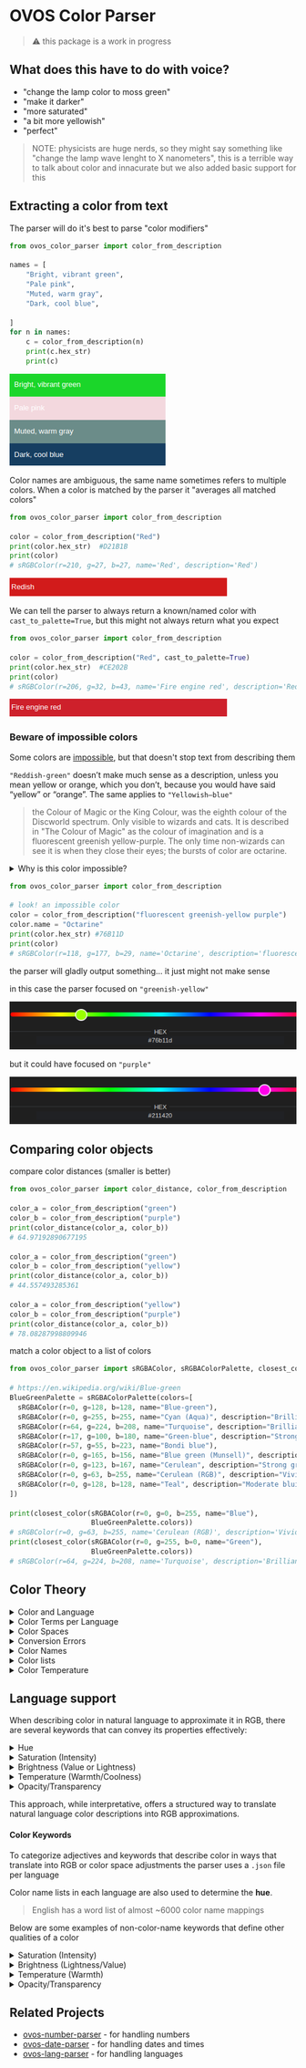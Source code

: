 # OVOS Color Parser

> :warning: this package is a work in progress

## What does this have to do with voice?

- "change the lamp color to moss green"
- "make it darker"
- "more saturated"
- "a bit more yellowish"
- "perfect"

> NOTE: physicists are huge nerds, so they might say something like "change the lamp wave lenght to X nanometers", this
> is a terrible way to talk about color and innacurate but we also added basic support for this



## Extracting a color from text

The parser will do it's best to parse "color modifiers"

```python
from ovos_color_parser import color_from_description

names = [
    "Bright, vibrant green",
    "Pale pink",
    "Muted, warm gray",
    "Dark, cool blue",
  
]
for n in names:
    c = color_from_description(n)
    print(c.hex_str)
    print(c)
```
![img_7.png](img_7.png)

Color names are ambiguous, the same name sometimes refers to multiple colors. When a color is matched by the parser it "averages all matched colors"
```python
from ovos_color_parser import color_from_description

color = color_from_description("Red")
print(color.hex_str)  #D21B1B
print(color) 
# sRGBColor(r=210, g=27, b=27, name='Red', description='Red')
```
![img_9.png](img_9.png)


We can tell the parser to always return a known/named color with `cast_to_palette=True`, but this might not always return what you expect
```python
from ovos_color_parser import color_from_description

color = color_from_description("Red", cast_to_palette=True)
print(color.hex_str)  #CE202B
print(color)
# sRGBColor(r=206, g=32, b=43, name='Fire engine red', description='Red')
```

![img_8.png](img_8.png)

### Beware of impossible colors

Some colors are [impossible](https://en.wikipedia.org/wiki/Impossible_color), but that doesn't stop text from describing them

`"Reddish-green"` doesn’t make much sense as a description, unless you mean yellow or orange, which you don’t, because you would have said “yellow” or “orange”. The same applies to `"Yellowish–blue"`

> the Colour of Magic or the King Colour, was the eighth colour of the Discworld spectrum. 
Only visible to wizards and cats. It is described in "The Colour of Magic" as the colour of imagination and is a fluorescent greenish yellow-purple. 
The only time non-wizards can see it is when they close their eyes; the bursts of color are octarine.

<details>
  <summary>Why is this color impossible?</summary>

Fluorescent greenish-yellow and purple are essentially opposite colors on the color wheel, with wavelengths that can’t coexist in a single light wave in the visible spectrum. Here’s why:

1. Color Wavelengths and Light: Greenish-yellow light falls in a wavelength range of about 560–590 nanometers, while purple is not a pure spectral color but a combination of blue (around 450–495 nm) and red (around 620–750 nm). Human eyes perceive purple as a combination of these two ends of the spectrum.
2. Color Opponency Theory: The human visual system relies on color opponency, where certain pairs of colors (like red-green and blue-yellow) are processed in opposing channels. Because of this, our brains can’t interpret colors that simultaneously activate both ends of an opponent channel. This is why we don’t perceive colors like reddish-green or yellowish-blue—our brains are simply wired to cancel out those combinations.
3. Perceptual Limits: Fluorescent colors are especially intense because they emit light in a narrow, concentrated wavelength range, making them appear very saturated and bright. Attempting to mix fluorescent greenish-yellow with purple not only challenges the physiology of the eye but would also result in a muted brown or gray tone, as the colors cancel each other out.

In short, fluorescent greenish-yellow and purple light can’t coexist in a way our eyes can interpret as a single, stable color because of the biological limits of human color perception.
</details>

```python
from ovos_color_parser import color_from_description

# look! an impossible color
color = color_from_description("fluorescent greenish-yellow purple")
color.name = "Octarine"
print(color.hex_str) #76B11D
print(color)
# sRGBColor(r=118, g=177, b=29, name='Octarine', description='fluorescent greenish-yellow purple')
```
the parser will gladly output something... it just might not make sense

in this case the parser focused on `"greenish-yellow"`

![img_10.png](img_10.png)

but it could have focused on `"purple"`

![img_12.png](img_12.png)

## Comparing color objects

compare color distances (smaller is better)

```python
from ovos_color_parser import color_distance, color_from_description

color_a = color_from_description("green")
color_b = color_from_description("purple")
print(color_distance(color_a, color_b))
# 64.97192890677195

color_a = color_from_description("green")
color_b = color_from_description("yellow")
print(color_distance(color_a, color_b))
# 44.557493285361

color_a = color_from_description("yellow")
color_b = color_from_description("purple")
print(color_distance(color_a, color_b))
# 78.08287998809946
```

match a color object to a list of colors

```python
from ovos_color_parser import sRGBAColor, sRGBAColorPalette, closest_color

# https://en.wikipedia.org/wiki/Blue-green
BlueGreenPalette = sRGBAColorPalette(colors=[
  sRGBAColor(r=0, g=128, b=128, name="Blue-green"),
  sRGBAColor(r=0, g=255, b=255, name="Cyan (Aqua)", description="Brilliant bluish green"),
  sRGBAColor(r=64, g=224, b=208, name="Turquoise", description="Brilliant bluish green"),
  sRGBAColor(r=17, g=100, b=180, name="Green-blue", description="Strong blue"),
  sRGBAColor(r=57, g=55, b=223, name="Bondi blue"),
  sRGBAColor(r=0, g=165, b=156, name="Blue green (Munsell)", description="Brilliant bluish green"),
  sRGBAColor(r=0, g=123, b=167, name="Cerulean", description="Strong greenish blue"),
  sRGBAColor(r=0, g=63, b=255, name="Cerulean (RGB)", description="Vivid blue"),
  sRGBAColor(r=0, g=128, b=128, name="Teal", description="Moderate bluish green"),
])

print(closest_color(sRGBAColor(r=0, g=0, b=255, name="Blue"),
                    BlueGreenPalette.colors))
# sRGBColor(r=0, g=63, b=255, name='Cerulean (RGB)', description='Vivid blue')
print(closest_color(sRGBAColor(r=0, g=255, b=0, name="Green"),
                    BlueGreenPalette.colors))
# sRGBColor(r=64, g=224, b=208, name='Turquoise', description='Brilliant bluish green')
```

## Color Theory

<details>
  <summary>Color and Language</summary>

Different languages are different names and numbers of colors! color is not universal!

For example, in many languages the colors described in English as "blue" and "green" are colexified, i.e., expressed
using a single umbrella term. To render this ambiguous notion in English, linguists use the blend word grue, from green
and blue

The wikipedia pages
for [Linguistic relativity and the color naming debate](https://en.wikipedia.org/wiki/Linguistic_relativity_and_the_color_naming_debate) , [Blue/Green distinction](Blue–green distinction in language)
and [Color terms](https://en.wikipedia.org/wiki/Color_term) offer a good introduction to this fascinating topic

Colors in language follow a specific evolutionary pattern. This pattern is as follows:

1. All languages contain terms for black and white.
2. If a language contains three terms, then it contains a term for red.
3. If a language contains four terms, then it contains a term for either green or yellow (but not both).
4. If a language contains five terms, then it contains terms for both green and yellow.
5. If a language contains six terms, then it contains a term for blue.
6. If a language contains seven terms, then it contains a term for brown.
7. If a language contains eight or more terms, then it contains terms for purple, pink, orange or gray.

</details>

<details>
  <summary>Color Terms per Language</summary>

In the Bassa language, there are **two terms** for classifying colors; ziza (white, yellow, orange, and red) and hui (
black, violet, blue, and green)

In the Bambara language, there are **three color terms**: dyema (white, beige), blema (reddish, brownish), and fima (
dark green, indigo, and black).

The Ovahimba use **four color names**: zuzu stands for dark shades of blue, red, green, and purple; vapa is white and
some shades of yellow; buru is some shades of green and blue; and dambu is some other shades of green, red, and brown.

![img.png](img.png)

English has **11 basic color terms**: black, white, red, green, yellow, blue, brown, orange, pink, purple, and gray;
other languages have between 2 and 12. All other colors are considered by most speakers of that language to be variants
of these basic color terms

Italian, Russian and Hebrew have **twelve basic color terms**, each distinguishing blue and light blue. A Russian will
make the same red/pink and orange/brown distinctions, but will also make a further distinction between синий (sinii) and
голубой (goluboi), which English speakers would call dark and light blue. To Russian speakers, sinii and goluboi are as
separate as red and pink, or orange and brown.

</details>



<details>
  <summary>Color Spaces</summary>

RGB uses additive color mixing, because it describes what kind of light needs to be emitted to produce a given color.
RGB stores individual values for red, green and blue. RGBA is RGB with an additional channel, alpha, to indicate
transparency. Common color spaces based on the RGB model include sRGB, Adobe RGB, ProPhoto RGB, scRGB, and CIE RGB.

![img_3.png](img_3.png)

CMYK uses subtractive color mixing used in the printing process, because it describes what kind of inks need to be
applied so the light reflected from the substrate and through the inks produces a given color. One starts with a white
substrate (canvas, page, etc.), and uses ink to subtract color from white to create an image. CMYK stores ink values for
cyan, magenta, yellow and black. There are many CMYK color spaces for different sets of inks, substrates, and press
characteristics (which change the dot gain or transfer function for each ink and thus change the appearance).

YIQ was formerly used in NTSC (North America, Japan and elsewhere) television broadcasts for historical reasons. This
system stores a luma value roughly analogous to (and sometimes incorrectly identified as)[9][10] luminance, along with
two chroma values as approximate representations of the relative amounts of blue and red in the color. It is similar to
the YUV scheme used in most video capture systems[11] and in PAL (Australia, Europe, except France, which uses SECAM)
television, except that the YIQ color space is rotated 33° with respect to the YUV color space and the color axes are
swapped. The YDbDr scheme used by SECAM television is rotated in another way.

YPbPr is a scaled version of YUV. It is most commonly seen in its digital form, YCbCr, used widely in video and image
compression schemes such as MPEG and JPEG.

xvYCC is a new international digital video color space standard published by the IEC (IEC 61966-2-4). It is based on the
ITU BT.601 and BT.709 standards but extends the gamut beyond the R/G/B primaries specified in those standards.

HSV (hue, saturation, value), also known as HSB (hue, saturation, brightness) is often used by artists because it is
often more natural to think about a color in terms of hue and saturation than in terms of additive or subtractive color
components. HSV is a transformation of an RGB color space, and its components and colorimetry are relative to the RGB
color space from which it was derived.

![img_2.png](img_2.png)

HSL (hue, saturation, lightness/luminance), also known as HLS or HSI (hue, saturation, intensity) is quite similar to
HSV, with "lightness" replacing "brightness". The difference is that the brightness of a pure color is equal to the
brightness of white, while the lightness of a pure color is equal to the lightness of a medium gray.

</details>


<details>
  <summary>Conversion Errors</summary>


A color in one absolute color space can be converted into another absolute color space, and back again, in general;
however, some color spaces may have gamut limitations, and converting colors that lie outside that gamut will not
produce correct results. There are also likely to be rounding errors, especially if the popular range of only 256
distinct values per component (8-bit color) is used.

One part of the definition of an absolute color space is the viewing conditions. The same color, viewed under different
natural or artificial lighting conditions, will look different. Those involved professionally with color matching may
use viewing rooms, lit by standardized lighting.

Occasionally, there are precise rules for converting between non-absolute color spaces. For example, HSL and HSV spaces
are defined as mappings of RGB. Both are non-absolute, but the conversion between them should maintain the same color.
However, in general, converting between two non-absolute color spaces (for example, RGB to CMYK) or between absolute and
non-absolute color spaces (for example, RGB to L*a*b*) is almost a meaningless concept.

</details>


<details>
  <summary>Color Names</summary>

A color term (or color name) is a word or phrase that refers to a specific color. The color term may refer to human
perception of that color (which is affected by visual context), or to an underlying physical property (such as a
specific wavelength of visible light).

There are also numerical systems of color specification, referred to as color spaces.

Not all colors have a name, think about a random combination of RGB values, we don't have names for every single hue!

![img_1.png](img_1.png)

</details>


<details>
  <summary>Color lists</summary>

We expect all computers to represent a color term as the same Hex value, but does this happen in practice? Who names the
colors?

Some standards have been proposed over the years to clearly define colors as a specific number we can represent in a
computer,

- [X11 colors](https://en.wikipedia.org/wiki/X11_color_names) - In computing, on the X Window System, X11 color names
  are represented in a simple text file, which maps certain strings to RGB color values. It was traditionally shipped
  with every X11 installation, hence the name. The web colors list is descended from it but differs for certain color
  names.
- [Web colors standard](https://en.wikipedia.org/wiki/Web_colors) - Web colors are colors used in displaying web pages
  on the World Wide Web; they can be described by way of three methods: a color may be specified as an RGB triplet, in
  hexadecimal format (a hex triplet) or according to its common English name in some case
- [Crayola colors](https://en.wikipedia.org/wiki/List_of_Crayola_crayon_colors) - Since 1903, Crayola has created over
  200 distinct colors for crayons, which often correlate to physical pigments.
- [RAL colors](https://en.wikipedia.org/wiki/List_of_RAL_colours) - Used mainly in Europe, RAL colors are a standard
  color matching system administered by the German organization RAL gGmbH.
- [Traditional colors of Japan](https://en.wikipedia.org/wiki/Traditional_colors_of_Japan) - The traditional colors of
  Japan are a collection of colors traditionally used in Japanese art, literature, textiles such as kimono, and other
  Japanese arts and crafts.
- [XKCD color list](https://xkcd.com/color/rgb/) - The 954 most common RGB monitor colors, as defined by several
  hundred thousand participants in the xkcd color name survey.

Nowadays there are many online projects that attempt to "name every color", anyone can go in there and name a hex value
whatever they want, we are not considering these color names as they have no widespread adoption and are essentiallly a
joke.

</details>


<details>
  <summary>Color Temperature</summary>

As a block of metal heats, its emitted light changes color from red to blue, with each color corresponding to a specific temperature in Kelvin, known as the “Color Temperature.”

For colors based on black-body theory, blue occurs at higher temperatures, whereas red occurs at lower temperatures. This is the opposite of the cultural associations attributed to colors, in which "red" is "hot", and "blue" is "cold".

> **food for thought**: Why are there no green stars?

![img_14.png](img_14.png)

Warmer colors (2700K–3000K) create a welcoming, relaxed atmosphere ideal for residential, hospitality, and lounge spaces, while cooler colors (4000K and above) provide a clean, focused environment suited for commercial, industrial, and some modern residential areas like kitchens.

![img_15.png](img_15.png)


</details>

## Language support

When describing color in natural language to approximate it in RGB, there are several keywords that can convey
its properties effectively:

<details>
  <summary>Hue</summary>

- **Description**: Hue refers to the basic color family, such as red, blue, green, or yellow.
- **Translation to RGB**:
    - The hue determines which of the primary RGB channels (red, green, or blue) will be most prominent. For example,
      “red” means a strong red channel with low green and blue, while “blue” means a high blue channel with low red and
      green.
    - Hues like "yellow" indicate both red and green channels are high with blue low, while "purple" combines red and
      blue with little green.
- **Strategy**: Identify the dominant hue, then adjust the RGB channels accordingly to reflect it.

</details>

<details>
  <summary>Saturation (Intensity)</summary>

- **Description**: Saturation, or chroma, is how pure or intense the color is. Terms like “vibrant,” “dull,” or “washed
  out” refer to saturation.
- **Translation to RGB**:
    - High saturation (vibrant): Increase the difference between the dominant channel(s) and others. For example, making
      the red channel much higher than green and blue for a vibrant red.
    - Low saturation (dull): Reduce the contrast between channels, creating a blend closer to grayscale. For instance,
      balancing red, green, and blue channels to similar values lowers saturation.
- **Strategy**: A term like "muted green" would mean lowering the green channel's intensity relative to a bright green,
  but still keeping it dominant over red and blue.

</details>

<details>
  <summary>Brightness (Value or Lightness)</summary>

- **Description**: Brightness refers to how light or dark the color appears. Words like “bright,” “dim,” “dark,” or
  “pale” are often used.
- **Translation to RGB**:
    - High brightness (bright): Increase the values across all channels.
    - Low brightness (dark): Decrease values across channels while maintaining the hue's relative balance.
- **Strategy**: A "pale pink" could be achieved by adding white (higher red, green, and blue values) to lighten a
  typical pink. For a "dark blue," all channels are reduced, but the blue remains higher than the others.

</details>


<details>
  <summary>Temperature (Warmth/Coolness)</summary>

- **Description**: Color temperature reflects whether a color feels warm or cool. Terms like "warm red," "cool green,"
  or "cold blue" apply here.
- **Translation to RGB**:
    - Warm colors: Increase red or red and green channels.
    - Cool colors: Increase blue or decrease red.
- **Strategy**: Adjust the balance between red, green, and blue to match the warmth or coolness described. For example,
  a "warm gray" would have a slight increase in red, while a "cool gray" would have a hint of blue.

</details>

<details>
  <summary>Opacity/Transparency</summary>

- **Description**: Opacity doesn’t affect RGB but is relevant for color perception, especially in design. Terms like
  “translucent,” “opaque,” or “sheer” describe it.
- **Translation to RGB**:
    - Opacity affects the alpha channel (RGBA) rather than RGB values.
- **Strategy**: If opacity is important, adjust the alpha channel rather than RGB. For instance, "translucent blue" with
  an alpha below 1.0 would show a slightly transparent overlay.

</details>

This approach, while interpretative, offers a structured way to translate natural language color descriptions into RGB
approximations.

#### Color Keywords 

To categorize adjectives and keywords that describe color in ways that translate into RGB or color space adjustments the
parser uses a `.json` file per language

Color name lists in each language are also used to determine the **hue**. 

> English has a word list of almost ~6000 color name mappings

Below are some examples of non-color-name keywords that define other qualities of a color

<details>
  <summary>Saturation (Intensity)</summary>

- **Very High Saturation**: For colors that are extremely intense or vivid.
    - Keywords: “neon,” “saturated,” “intense,” “brilliant,” “flamboyant”
- **High Saturation**: These adjectives indicate vibrant or intense colors where the hue is pronounced.
    - Keywords: “vibrant,” “rich,” “bold,” “deep,” “vivid,” “intense,” “pure,” “electric”
- **Low Saturation**: These adjectives imply a muted or washed-out appearance, often making the color appear closer to
  grayscale.
    - Keywords: “dull,” “muted,” “washed-out,” “faded,” “soft,” “pale,” “subdued,” “pastel”
- **Very Low Saturation**: For colors that are very desaturated, nearing grayscale.
    - Keywords: “drab,” “grayed,” “washed-out,” “faded,” “subdued”
</details>

<details>
  <summary>Brightness (Lightness/Value)</summary>

- **Very High Brightness**: Extremely bright colors, often implying high lightness or near-whiteness.
    - Keywords: “blinding,” “radiant,” “glowing,” “white,” “light-filled”
- **High Brightness**: Bright colors, often indicating a lighter shade or close to white.
    - Keywords: “bright,” “light,” “pale,” “glowing,” “luminous,” “brilliant,” “clear,” “radiant”
- **Low Brightness**: These terms describe darker or dimmer shades, closer to black.
    - Keywords: “dim,” “dark,” “shadowy,” “faint,” “gloomy,” “subdued,” “deep,” “midnight”
- **Very Low Brightness**: Colors that are nearly black or very dark.
    - Keywords: “pitch-dark,” “black,” “shadowed,” “deep,” “ink-like”

</details>

<details>
  <summary>Temperature (Warmth)</summary>

- **Very High Temperature (Very Warm)**: Intense warm colors, strongly leaning toward red, orange, or intense yellow.
    - Keywords: “fiery,” “lava-like,” “burning,” “blazing”
- **High Temperature (Warm Colors)**: Warmer colors suggest a shift towards red or yellow tones, giving the color a
  warmer feel.
    - Keywords: “warm,” “hot,” “fiery,” “sunny,” “toasty,” “scorching,” “amber,” “reddish”
- **Low Temperature (Cool Colors)**: Cooler colors involve blue or green tones, giving the color a cooler or icy
  appearance.
    - Keywords: “cool,” “cold,” “chilly,” “icy,” “frosty,” “crisp,” “bluish,” “aqua”
- **Very Low Temperature (Very Cool)**: Extremely cool tones, verging on cold, icy blues or greens.
    - Keywords: “icy,” “arctic,” “frigid,” “wintry,” “glacial”
</details>

<details>
  <summary>Opacity/Transparency</summary>


- **Very High Opacity**: Extremely solid or dense colors.
    - Keywords: “impenetrable,” “opaque,” “thick”
- **High Opacity**: Describes solid colors without transparency.
    - Keywords: “opaque,” “solid,” “dense,” “thick,” “cloudy,” “impenetrable,” “strong”
- **Low Opacity**: Indicates transparency or translucency, where the background may show through.
    - Keywords: “transparent,” “translucent,” “sheer,” “see-through,” “misty,” “delicate,” “airy”
- **Very Low Opacity**: Highly transparent or barely visible colors.
    - Keywords: “ethereal,” “ghostly,” “barely-there,” “translucent”

</details>


## Related Projects

- [ovos-number-parser](https://github.com/OpenVoiceOS/ovos-number-parser) - for handling numbers
- [ovos-date-parser](https://github.com/OpenVoiceOS/ovos-date-parser) - for handling dates and times
- [ovos-lang-parser](https://github.com/OVOSHatchery/ovos-lang-parser) - for handling languages
